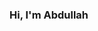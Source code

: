 ### Hi, I'm Abdullah
<!--
## 👯 I’m looking to collaborate in the Research of Artificial intelligence for Chemistry
## What I’m interested in :

- molecular dynamics inputs for LAMMPS.
- python scripts for preparing and analysing molecular dynamics simulations.
- cheminformatics and ML for chemistry.
- Materials Discovery.
-->

<!--
**Abdullahsaber86/Abdullahsaber86** is a ✨ _special_ ✨ repository because its `README.md` (this file) appears on your GitHub profile.

Here are some ideas to get you started:

- 🔭 I’m currently working on ...
- 🌱 I’m currently learning ...
- 👯 I’m looking to collaborate on ...
- 🤔 I’m looking for help with ...
- 💬 Ask me about ...
- 📫 How to reach me: ...
- 😄 Pronouns: ...
- ⚡ Fun fact: ...
-->
